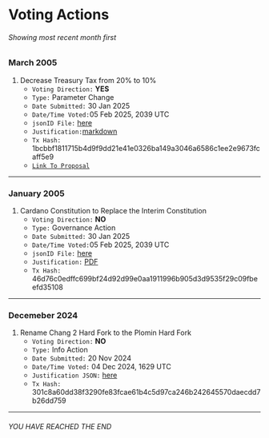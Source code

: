 # Voting Actions
###### Showing most recent month first

### March 2005
1. Decrease Treasury Tax from 20% to 10% 
    - `Voting Direction:` **YES**
    - `Type:` Parameter Change
    - `Date Submitted:` 30 Jan 2025
    - `Date/Time Voted:`05 Feb 2025, 2039 UTC
    - `jsonID File:` [here](https://github.com/st8tikratio/cardano_DRep/blob/main/votes/mar2025/decrease-treasury-tax-20-10.jsonld)
    - `Justification:`[markdown](https://github.com/st8tikratio/cardano_DRep/blob/main/votes/mar2025/tax-reduction-justification.md) 
    - `Tx Hash:` 1bcbbf1811715b4d9f9dd21e41e0326ba149a3046a6586c1ee2e9673fcaff5e9
    - [`Link To Proposal`](https://gov.tools/governance_actions/941502b0aa104c850d197923259444d2b57cab7af18b63143775465aaacc84f5#0)

---

### January 2005
1. Cardano Constitution to Replace the Interim Constitution
    - `Voting Direction:` **NO**
    - `Type:` Governance Action
    - `Date Submitted:` 30 Jan 2025
    - `Date/Time Voted:`05 Feb 2025, 2039 UTC
    - `jsonID File:` [here](https://github.com/st8tikratio/cardano_DRep/blob/main/votes/january2025/Vote_Context.jsonld)
    - `Justification:` [PDF](https://github.com/st8tikratio/cardano_DRep/blob/main/votes/january2025/replace-interim-constitution-governance-action-justification.pdf)
    - `Tx Hash:` 46d76c0edffc699bf24d92d99e0aa1911996b905d3d9535f29c09fbeefd35108

---

### Decemeber 2024
1. Rename Chang 2 Hard Fork to the Plomin Hard Fork
    - `Voting Direction:` **NO** 
    - `Type:` Info Action
    - `Date Submitted:` 20 Nov 2024
    - `Date/Time Voted:` 04 Dec 2024, 1629 UTC
    - `Justification JSON:` [here](https://github.com/st8tikratio/cardano_DRep/blob/main/votes/december2024/Vote_Context.jsonld)
    - `Tx Hash:` 301c8a60dd38f3290fe83fcae61b4c5d97ca246b242645570daecdd7b26dd759

---

###### YOU HAVE REACHED THE END
